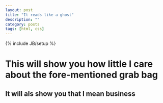 ```yaml
---
layout: post
title: "It reads like a ghost"
description: ""
category: posts
tags: [html, css]
---
```

{% include JB/setup %}

# This will show you how little I care about the fore-mentioned grab bag

## It will als show you that I mean business